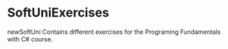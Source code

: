 # SoftUniExercises
newSoftUni
Contains different exercises for the Programing Fundamentals with C# course.
